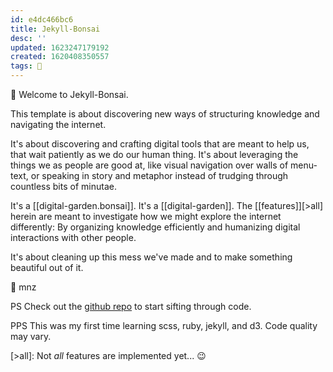 ```yaml
---
id: e4dc466bc6
title: Jekyll-Bonsai
desc: ''
updated: 1623247179192
created: 1620408350557
tags: 🍈
---
```


🦊 Welcome to Jekyll-Bonsai.

This template is about discovering new ways of structuring knowledge and navigating the internet. 

It's about discovering and crafting digital tools that are meant to help us, that wait patiently as we do our human thing. It's about leveraging the things we as people are good at, like visual navigation over walls of menu-text, or speaking in story and metaphor instead of trudging through countless bits of minutae.

It's a [[digital-garden.bonsai]]. It's a [[digital-garden]]. The [[features]][>all] herein are meant to investigate how we might explore the internet differently: By organizing knowledge efficiently and humanizing digital interactions with other people.

It's about cleaning up this mess we've made and to make something beautiful out of it.

🌱 mnz

PS Check out the [github repo](https://github.com/manunamz/jekyll-bonsai) to start sifting through code.

PPS This was my first time learning scss, ruby, jekyll, and d3. Code quality may vary.

[>all]: Not _all_ features are implemented yet... 😉
